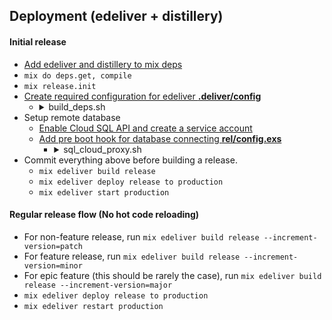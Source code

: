 ## Deployment (edeliver + distillery)

#### Initial release
  * [Add edeliver and distillery to mix deps](https://github.com/boldpoker/edeliver#quick-start)
  * `mix do deps.get, compile`
  * `mix release.init`
  * [Create required configuration for edeliver **.deliver/config**](https://github.com/50kudos/elixir-wiki/blob/master/.deliver/config)
    * <details>
      <summary>build_deps.sh</summary>

      ```
      #!/usr/bin/env bash

      [ -f ~/.profile ] && source ~/.profile
      set -e

      echo "Adding Erlang Solutions repo"
      sudo wget https://packages.erlang-solutions.com/erlang-solutions_1.0_all.deb
      sudo dpkg -i erlang-solutions_1.0_all.deb

      echo "Updating apt-get"
      sudo apt-get update

      echo "Installing git"
      sudo apt-get install git

      echo "Installing node and npm"
      sudo apt-get -y install nodejs-legacy
      sudo apt-get -y install npm

      echo "Installing the Erlang/OTP platform and all of its applications"
      sudo apt-get -y install esl-erlang

      echo "Installing Elixir"
      sudo apt-get install elixir

      # Database: postgresql
      # Use a SQL service (Google, RDS, etc.)
      ```
    </details>
  * Setup remote database
    * [Enable Cloud SQL API and create a service account](https://cloud.google.com/sql/docs/postgres/connect-admin-proxy)
    * [Add pre boot hook for database connecting **rel/config.exs**](https://github.com/50kudos/elixir-wiki/blob/master/rel/config.exs)
      * <details>
        <summary>sql_cloud_proxy.sh</summary>

        ```
        #!/usr/bin/env bash

        # Database: postgresql
        # Use a SQL service (Google, RDS, etc.)
        #
        # Setup google cloud sql proxy for database remote connecting
        sudo wget https://dl.google.com/cloudsql/cloud_sql_proxy.linux.amd64
        mv cloud_sql_proxy.linux.amd64 cloud_sql_proxy
        chmod +x cloud_sql_proxy
        ./cloud_sql_proxy -instances=elixir-wiki-164207:asia-east1:psql-repo=tcp:5432 -credential_file=/root/elixir-wiki-2e73539075e0.json &

        # Export http port for an endpoint
        export PORT=80
        ```
      </details>
  * Commit everything above before building a release.
    * `mix edeliver build release`
    * `mix edeliver deploy release to production`
    * `mix edeliver start production`

#### Regular release flow (No hot code reloading)
  * For non-feature release, run `mix edeliver build release --increment-version=patch`
  * For feature release, run `mix edeliver build release --increment-version=minor`
  * For epic feature (this should be rarely the case), run `mix edeliver build release --increment-version=major`
  * `mix edeliver deploy release to production`
  * `mix edeliver restart production`
